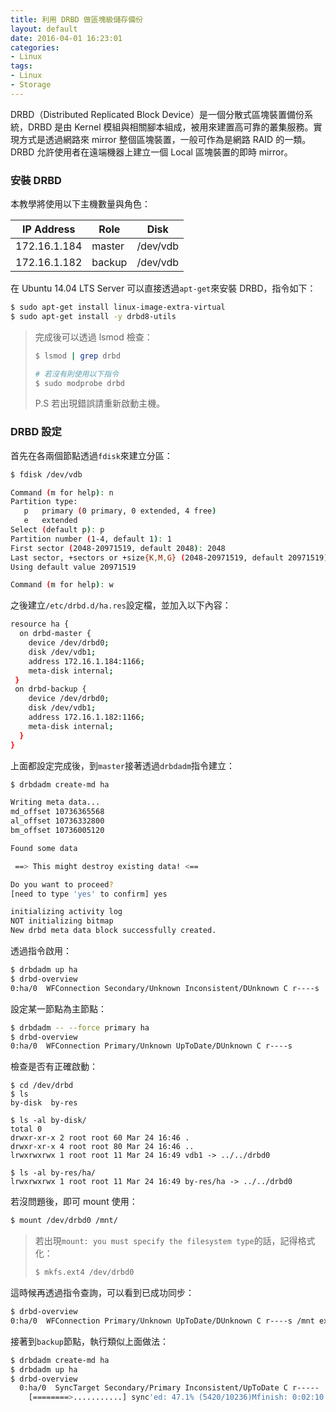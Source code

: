 ```yaml
---
title: 利用 DRBD 做區塊級儲存備份
layout: default
date: 2016-04-01 16:23:01
categories:
- Linux
tags:
- Linux
- Storage
---
```

DRBD（Distributed Replicated Block
Device）是一個分散式區塊裝置備份系統，DRBD 是由 Kernel 模組與相關腳本組成，被用來建置高可靠的叢集服務。實現方式是透過網路來 mirror 整個區塊裝置，一般可作為是網路 RAID 的一類。DRBD 允許使用者在遠端機器上建立一個 Local 區塊裝置的即時 mirror。

<!--more-->

### 安裝 DRBD
本教學將使用以下主機數量與角色：

|  IP Address  |   Role   |   Disk   |
|--------------|----------|----------|
| 172.16.1.184 |  master  | /dev/vdb |
| 172.16.1.182 |  backup  | /dev/vdb |

在 Ubuntu 14.04 LTS Server 可以直接透過`apt-get`來安裝 DRBD，指令如下：
```sh
$ sudo apt-get install linux-image-extra-virtual
$ sudo apt-get install -y drbd8-utils
```
> 完成後可以透過 lsmod 檢查：
> ```sh
> $ lsmod | grep drbd
>
> # 若沒有則使用以下指令
> $ sudo modprobe drbd
> ```
> P.S 若出現錯誤請重新啟動主機。

### DRBD 設定
首先在各兩個節點透過`fdisk`來建立分區：
```sh
$ fdisk /dev/vdb

Command (m for help): n
Partition type:
   p   primary (0 primary, 0 extended, 4 free)
   e   extended
Select (default p): p
Partition number (1-4, default 1): 1
First sector (2048-20971519, default 2048): 2048
Last sector, +sectors or +size{K,M,G} (2048-20971519, default 20971519):
Using default value 20971519

Command (m for help): w
```

之後建立`/etc/drbd.d/ha.res`設定檔，並加入以下內容：
```sh
resource ha {
  on drbd-master {
    device /dev/drbd0;
    disk /dev/vdb1;
    address 172.16.1.184:1166;
    meta-disk internal;
 }
 on drbd-backup {
    device /dev/drbd0;
    disk /dev/vdb1;
    address 172.16.1.182:1166;
    meta-disk internal;
  }
}
```

上面都設定完成後，到`master`接著透過`drbdadm`指令建立：
```sh
$ drbdadm create-md ha

Writing meta data...
md_offset 10736365568
al_offset 10736332800
bm_offset 10736005120

Found some data

 ==> This might destroy existing data! <==

Do you want to proceed?
[need to type 'yes' to confirm] yes

initializing activity log
NOT initializing bitmap
New drbd meta data block successfully created.
```

透過指令啟用：
```sh
$ drbdadm up ha
$ drbd-overview
0:ha/0  WFConnection Secondary/Unknown Inconsistent/DUnknown C r----s
```

設定某一節點為主節點：
```sh
$ drbdadm -- --force primary ha
$ drbd-overview
0:ha/0  WFConnection Primary/Unknown UpToDate/DUnknown C r----s
```

檢查是否有正確啟動：
```
$ cd /dev/drbd
$ ls
by-disk  by-res

$ ls -al by-disk/
total 0
drwxr-xr-x 2 root root 60 Mar 24 16:46 .
drwxr-xr-x 4 root root 80 Mar 24 16:46 ..
lrwxrwxrwx 1 root root 11 Mar 24 16:49 vdb1 -> ../../drbd0

$ ls -al by-res/ha/
lrwxrwxrwx 1 root root 11 Mar 24 16:49 by-res/ha -> ../../drbd0
```

若沒問題後，即可 mount 使用：
```sh
$ mount /dev/drbd0 /mnt/
```
> 若出現`mount: you must specify the filesystem type`的話，記得格式化：
> ```sh
> $ mkfs.ext4 /dev/drbd0
> ```

這時候再透過指令查詢，可以看到已成功同步：
```sh
$ drbd-overview
0:ha/0  WFConnection Primary/Unknown UpToDate/DUnknown C r----s /mnt ext4 9.8G 23M 9.2G 1%
```

接著到`backup`節點，執行類似上面做法：
```sh
$ drbdadm create-md ha
$ drbdadm up ha
$ drbd-overview
  0:ha/0  SyncTarget Secondary/Primary Inconsistent/UpToDate C r-----
	[========>...........] sync'ed: 47.1% (5420/10236)Mfinish: 0:02:10 speed: 42,600 (45,252) want: 0 K/se
```
